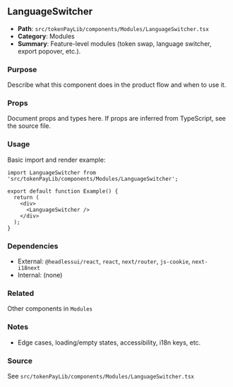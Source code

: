 ## LanguageSwitcher

- **Path**: `src/tokenPayLib/components/Modules/LanguageSwitcher.tsx`
- **Category**: Modules
- **Summary**: Feature-level modules (token swap, language switcher, export popover, etc.).

### Purpose
Describe what this component does in the product flow and when to use it.

### Props
Document props and types here. If props are inferred from TypeScript, see the source file.

### Usage
Basic import and render example:


```tsx
import LanguageSwitcher from 'src/tokenPayLib/components/Modules/LanguageSwitcher';

export default function Example() {
  return (
    <div>
      <LanguageSwitcher />
    </div>
  );
}

```

### Dependencies
- External: `@headlessui/react`, `react`, `next/router`, `js-cookie`, `next-i18next`
- Internal: (none)

### Related
Other components in `Modules`

### Notes
- Edge cases, loading/empty states, accessibility, i18n keys, etc.

### Source
See `src/tokenPayLib/components/Modules/LanguageSwitcher.tsx`
